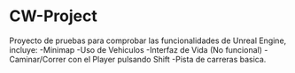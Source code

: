 # CW-Project

Proyecto de pruebas para comprobar las funcionalidades de Unreal Engine, incluye:
-Minimap
-Uso de Vehiculos
-Interfaz de Vida (No funcional)
-Caminar/Correr con el Player pulsando Shift
-Pista de carreras basica.
